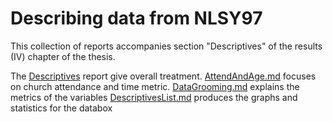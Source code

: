 
Describing data from NLSY97
========================================================

This collection of reports accompanies section "Descriptives" of the results (IV) chapter of the thesis. 

The [Descriptives](./Descriptives.md) report give overall treatment. 
[AttendAndAge.md](./AttendAndAge.md) focuses on church attendance and time metric.
[DataGrooming.md](./DataGrooming.md) explains the metrics of the variables
[DescriptivesList.md](./DescriptivesList.md) produces the graphs and statistics for the databox
